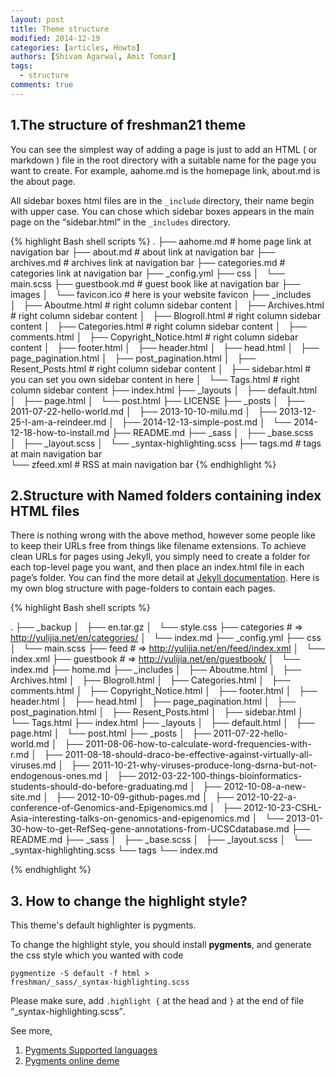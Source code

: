 ```yaml
---
layout: post
title: Theme structure
modified: 2014-12-19
categories: [articles, Howto]
authors: [Shivam Agarwal, Amit Tomar]
tags: 
  - structure
comments: true
---
```



## 1.The structure of freshman21 theme

You can see the simplest way of adding a page is just to add an HTML ( or markdown ) file in the root directory with a suitable name for the page you want to create. For example, aahome.md is the homepage link, about.md is the about page.

All sidebar boxes html files are in the <code>_include</code> directory, their name begin with upper case. You can chose which sidebar boxes appears in the main page on the <q>sidebar.html</q> in the <code>_includes</code> directory. 



{% highlight Bash shell scripts %}
.
├── aahome.md                  # home page link at navigation bar
├── about.md                   # about link at navigation bar
├── archives.md                # archives link at navigation bar
├── categories.md              # categories link at navigation bar 
├── _config.yml
├── css
│   └── main.scss
├── guestbook.md               # guest book like at navigation bar
├── images
│   └── favicon.ico            # here is your website favicon
├── _includes               
│   ├── Aboutme.html           # right column sidebar content
│   ├── Archives.html          # right column sidebar content
│   ├── Blogroll.html          # right column sidebar content
│   ├── Categories.html        # right column sidebar content
│   ├── comments.html
│   ├── Copyright_Notice.html  # right column sidebar content
│   ├── footer.html
│   ├── header.html
│   ├── head.html
│   ├── page_pagination.html
│   ├── post_pagination.html
│   ├── Resent_Posts.html      # right column sidebar content
│   ├── sidebar.html           # you can set you own sidebar content in here
│   └── Tags.html              # right column sidebar content
├── index.html
├── _layouts
│   ├── default.html
│   ├── page.html
│   └── post.html
├── LICENSE
├── _posts
│   ├── 2011-07-22-hello-world.md
│   ├── 2013-10-10-milu.md
│   ├── 2013-12-25-I-am-a-reindeer.md
│   ├── 2014-12-13-simple-post.md
│   └── 2014-12-18-how-to-install.md
├── README.md
├── _sass
│   ├── _base.scss
│   ├── _layout.scss
│   └── _syntax-highlighting.scss
├── tags.md                    # tags at main navigation bar  
└── zfeed.xml                  # RSS at main navigation bar
{% endhighlight %}

## 2.Structure with Named folders containing index HTML files


There is nothing wrong with the above method, however some people like to keep their URLs free from things like filename extensions. To achieve clean URLs for pages using Jekyll, you simply need to create a folder for each top-level page you want, and then place an index.html file in each page’s folder. You can find the more detail at [Jekyll documentation](http://jekyllrb.com/docs/pages/ "Creating pages"). Here is my own blog structure with page-folders to contain each pages.


{% highlight Bash shell scripts %}

.
├── _backup
│   ├── en.tar.gz
│   └── style.css
├── categories                              # => http://yulijia.net/en/categories/ 
│   └── index.md
├── _config.yml
├── css
│   └── main.scss
├── feed                                    # => http://yulijia.net/en/feed/index.xml
│   └── index.xml
├── guestbook                               # => http://yulijia.net/en/guestbook/
│   └── index.md
├── home.md
├── _includes
│   ├── Aboutme.html
│   ├── Archives.html
│   ├── Blogroll.html
│   ├── Categories.html
│   ├── comments.html
│   ├── Copyright_Notice.html
│   ├── footer.html
│   ├── header.html
│   ├── head.html
│   ├── page_pagination.html
│   ├── post_pagination.html
│   ├── Resent_Posts.html
│   ├── sidebar.html
│   └── Tags.html
├── index.html
├── _layouts
│   ├── default.html
│   ├── page.html
│   └── post.html
├── _posts
│   ├── 2011-07-22-hello-world.md
│   ├── 2011-08-06-how-to-calculate-word-frequencies-with-r.md
│   ├── 2011-08-18-should-draco-be-effective-against-virtually-all-viruses.md
│   ├── 2011-10-21-why-viruses-produce-long-dsrna-but-not-endogenous-ones.md
│   ├── 2012-03-22-100-things-bioinformatics-students-should-do-before-graduating.md
│   ├── 2012-10-08-a-new-site.md
│   ├── 2012-10-09-github-pages.md
│   ├── 2012-10-22-a-conference-of-Genomics-and-Epigenomics.md
│   ├── 2012-10-23-CSHL-Asia-interesting-talks-on-genomics-and-epigenomics.md
│   └── 2013-01-30-how-to-get-RefSeq-gene-annotations-from-UCSCdatabase.md
├── README.md
├── _sass
│   ├── _base.scss
│   ├── _layout.scss
│   └── _syntax-highlighting.scss
└── tags
    └── index.md

{% endhighlight %}

## 3. How to change the highlight style?

This theme's default highlighter is pygments.

To change the highlight style, you should install **pygments**, and generate the css style which you wanted with code 

<code>pygmentize -S default -f html > freshman/_sass/_syntax-highlighting.scss</code>

Please make sure, add <code>.highlight {</code> at the head  and <code>}</code> at the end of file <q>_syntax-highlighting.scss</q>.

See more,

1. [Pygments Supported languages](http://pygments.org/languages/)
2. [Pygments online deme](http://stackoverflow.com/questions/9652490/do-i-need-to-generate-a-css-file-from-pygments-for-my-jekyll-blog-to-enable-col)

